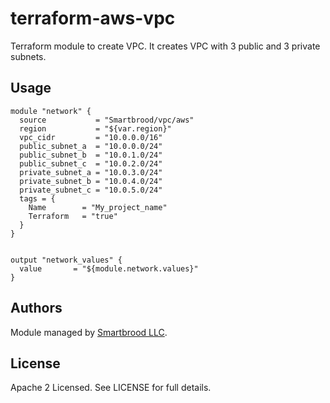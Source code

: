 terraform-aws-vpc
=================

Terraform module to create VPC. It creates VPC with 3 public and 3 private subnets.


Usage
-----

```hcl
module "network" {
  source           = "Smartbrood/vpc/aws"
  region           = "${var.region}"
  vpc_cidr         = "10.0.0.0/16"
  public_subnet_a  = "10.0.0.0/24"
  public_subnet_b  = "10.0.1.0/24"
  public_subnet_c  = "10.0.2.0/24"
  private_subnet_a = "10.0.3.0/24"
  private_subnet_b = "10.0.4.0/24"
  private_subnet_c = "10.0.5.0/24"
  tags = {
    Name        = "My_project_name"
    Terraform   = "true"
  }
}


output "network_values" {
  value       = "${module.network.values}"
}
```


Authors
-------

Module managed by [Smartbrood LLC](https://github.com/Smartbrood).


License
-------

Apache 2 Licensed. See LICENSE for full details.
